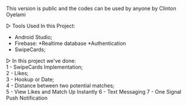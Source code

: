 This version is public and the codes can be used by anyone 
by Clinton Oyelami


▷ Tools Used In this Project:
- Android Studio;
- Firebase:
    *Realtime database
    *Authentication
 - SwipeCards;

▷ In this project we've done:<br />
1 - SwipeCards Implementation;<br />
2 - Likes;<br/>
3 - Hookup or Date;<br/>
4 - Distance between two potential matches;<br/>
5 - View Likes and Match Up Instantly
6 - Text Messaging
7 - One Signal Push Notification
